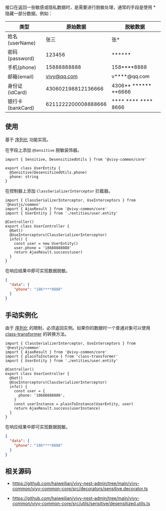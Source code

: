 接口在返回一些敏感或隐私数据时，是需要进行脱敏处理，通常的手段是使用 \* 隐藏一部分数据。例如：

| 类型             | 原始数据            | 脱敏数据                        |
| ---------------- | ------------------- | ------------------------------- |
| 姓名(userName)   | 张三                | 张\*                            |
| 密码(password)   | 123456              | \*\*\*\*\*\*                    |
| 手机(phone)      | 15888888888         | 158\*\*\*\*8888                 |
| 邮箱(email)      | vivy@qq.com         | v\*\*\*\*@qq.com                |
| 身份证(idCard)   | 430602198812136666  | 4306\*\* \*\*\*\*\*\* \*\*6666  |
| 银行卡(bankCard) | 6211222200008888666 | \*\*\*\* \*\*\*\* \*\*\*\* 8666 |

## 使用

基于 [序列化](https://docs.nestjs.com/techniques/serialization) 功能实现。

在字段上添加 `@Sensitive` 脱敏装饰器。

```ts{4}
import { Sensitive, DesensitizedUtils } from '@vivy-common/core'

export class UserEntity {
  @Sensitive(DesensitizedUtils.phone)
  phone: string
}
```

在控制器上添加 `ClassSerializerInterceptor` 拦截器。

```ts{8}
import { ClassSerializerInterceptor, UseInterceptors } from '@nestjs/common'
import { AjaxResult } from '@vivy-common/core'
import { UserEntity } from './entities/user.entity'

@Controller()
export class UserController {
  @Get()
  @UseInterceptors(ClassSerializerInterceptor)
  info() {
    const user = new UserEntity()
    user.phone = '18688888888'
    return AjaxResult.success(user)
  }
}
```

在响应结果中即可实现数据脱敏。

```json
{
  "data": {
    "phone": "186****8888"
  }
}
```

## 手动实例化

由于 [序列化](https://docs.nestjs.com/techniques/serialization) 的限制，必须返回实例。如果你的数据时一个普通对象可以使用 [class-transformer](https://github.com/typestack/class-transformer) 的转换方法。

```ts{14}
import { ClassSerializerInterceptor, UseInterceptors } from '@nestjs/common'
import { AjaxResult } from '@vivy-common/core'
import { plainToInstance } from 'class-transformer'
import { UserEntity } from './entities/user.entity'

@Controller()
export class UserController {
  @Get()
  @UseInterceptors(ClassSerializerInterceptor)
  info() {
    const user = {
      phone: '18688888888',
    }
    const userInstance = plainToInstance(UserEntity, user)
    return AjaxResult.success(userInstance)
  }
}
```

在响应结果中即可实现数据脱敏。

```json
{
  "data": {
    "phone": "186****8888"
  }
}
```

## 相关源码

- https://github.com/haiweilian/vivy-nest-admin/tree/main/vivy-common/vivy-common-core/src/decorators/sensitive.decorator.ts

- https://github.com/haiweilian/vivy-nest-admin/tree/main/vivy-common/vivy-common-core/src/utils/sensitive/desensitized.utils.ts
